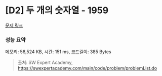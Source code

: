 # [D2] 두 개의 숫자열 - 1959 

[문제 링크](https://swexpertacademy.com/main/code/problem/problemDetail.do?contestProbId=AV5PpoFaAS4DFAUq) 

### 성능 요약

메모리: 58,524 KB, 시간: 151 ms, 코드길이: 385 Bytes



> 출처: SW Expert Academy, https://swexpertacademy.com/main/code/problem/problemList.do